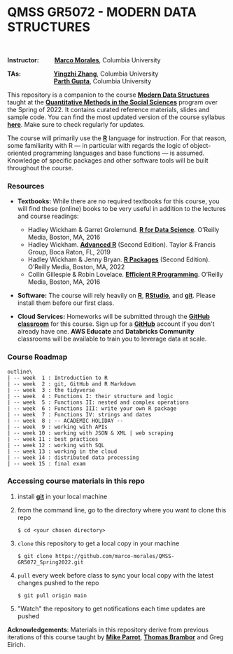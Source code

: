 # QMSS GR5072 - MODERN DATA STRUCTURES

<br/>

__Instructor:__ &nbsp;&nbsp;&nbsp;&nbsp;&nbsp;&nbsp;&nbsp;  [__Marco Morales__](mailto:marco.morales@columbia.edu), Columbia University


__TAs:__ &nbsp;&nbsp;&nbsp;&nbsp;&nbsp;&nbsp;&nbsp;&nbsp;&nbsp;&nbsp;&nbsp;&nbsp;&nbsp;&nbsp;&nbsp;&nbsp;&nbsp;&nbsp;[__Yingzhi Zhang__](mailto:yz3988@columbia.edu), Columbia University\
&nbsp;&nbsp;&nbsp;&nbsp;&nbsp;&nbsp;&nbsp;&nbsp;&nbsp;&nbsp;&nbsp;&nbsp;&nbsp;&nbsp;&nbsp;&nbsp;&nbsp;&nbsp;&nbsp;&nbsp;&nbsp;&nbsp;&nbsp;&nbsp;&nbsp;&nbsp;&nbsp;[__Parth Gupta__](mailto:pg2677@columbia.edu), Columbia University
<br/>



This repository is a companion to the course [__Modern Data Structures__](https://vergil.registrar.columbia.edu/#/courses/QMSSG5072_001_2022_1) taught at the [__Quantitative Methods in the Social Sciences__](http://qmss.columbia.edu/) program over the Spring of 2022. It contains curated reference materials, slides and sample code. You can find the most updated version of the course syllabus [__here__](/syllabus/GR5072_Spring2022.pdf). Make sure to check regularly for updates.

The course will primarily use the [__R__](https://www.r-project.org) language for instruction. For that reason, some familiarity with R — in particular with regards the logic of object-oriented programming languages and base functions — is assumed. Knowledge of specific packages and other software tools will be built throughout the course.


### Resources

* __Textbooks:__ While there are no required textbooks for this course, you will find these (online) books to be very useful in addition to the lectures and course readings:

	* Hadley Wickham & Garret Grolemund. [__R for Data Science__](https://r4ds.had.co.nz). O’Reilly Media, Boston, MA, 2016
	* Hadley Wickham. [__Advanced R__](https://adv-r.hadley.nz) (Second Edition). Taylor & Francis Group, Boca Raton, FL, 2019
	* Hadley Wickham & Jenny Bryan. [__R Packages__](https://r-pkgs.org) (Second Edition). O’Reilly Media, Boston, MA, 2022
	* Collin Gillespie & Robin Lovelace. [__Efficient R Programming__](https://csgillespie.github.io/efficientR/). O’Reilly Media, Boston, MA, 2016

* __Software:__ The course will rely heavily on [__R__](https://www.r-project.org), [__RStudio__](https://www.rstudio.com/products/rstudio/download/), and [__git__](https://git-scm.com/downloads). Please install them before our first class.

* __Cloud Services:__ Homeworks will be submitted through the [__GitHub classroom__](https://classroom.github.com/classrooms/93681325-qmss-gr5072-modern-data-structures-spring-2022-classroom) for this course. Sign up for a [__GitHub__](https://github.com) account if you don't already have one. __AWS Educate__ and __Databricks Community__ classrooms will be available to train you to leverage data at scale.  

### Course Roadmap

```
outline\
| -- week  1 : Introduction to R
| -- week  2 : git, GitHub and R Markdown
| -- week  3 : the tidyverse
| -- week  4 : Functions I: their structure and logic
| -- week  5 : Functions II: nested and complex operations
| -- week  6 : Functions III: write your own R package
| -- week  7 : Functions IV: strings and dates
| -- week  8 : -- ACADEMIC HOLIDAY --
| -- week  9 : working with APIs
| -- week 10 : working with JSON & XML | web scraping
| -- week 11 : best practices
| -- week 12 : working with SQL
| -- week 13 : working in the cloud
| -- week 14 : distributed data processing
| -- week 15 : final exam
```

### Accessing course materials in this repo

1. install [**git**](https://git-scm.com/downloads) in your local machine

2. from the command line, go to the directory where you want to clone this repo

	```
	$ cd <your chosen directory>
	```

3. `clone` this repository to get a local copy in your machine

	```
	$ git clone https://github.com/marco-morales/QMSS-GR5072_Spring2022.git
	```

4. `pull` every week before class to sync your local copy with the latest changes pushed to the repo

	```
	$ git pull origin main
	```

5. "Watch" the repository to get notifications each time updates are pushed



__Acknowledgements__: Materials in this repository derive from previous iterations of this course taught by [**Mike Parrot**](https://github.com/mikedparrott), [**Thomas Brambor**](https://github.com/tbrambor) and Greg Eirich.
